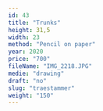 ```yaml
---
id: 43
title: "Trunks"
height: 31,5
width: 23
method: "Pencil on paper"
year: 2020
price: "700"
fileName: "IMG_2218.JPG"
medie: "drawing"
draft: "no"
slug: "traestammer"
weight: "150"
---
```


